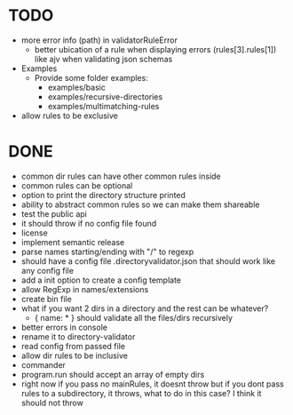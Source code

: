 # TODO

- more error info (path) in validatorRuleError
  - better ubication of a rule when displaying errors (rules[3].rules[1]) like
    ajv when validating json schemas
- Examples
  - Provide some folder examples:
    - examples/basic
    - examples/recursive-directories
    - examples/multimatching-rules
- allow rules to be exclusive

# DONE

- common dir rules can have other common rules inside
- common rules can be optional
- option to print the directory structure printed
- ability to abstract common rules so we can make them shareable
- test the public api
- it should throw if no config file found
- license
- implement semantic release
- parse names starting/ending with "/" to regexp
- should have a config file .directoryvalidator.json that
  should work like any config file
- add a init option to create a config template
- allow RegExp in names/extensions
- create bin file
- what if you want 2 dirs in a directory and the rest can be whatever?
  - { name: \* } should validate all the files/dirs recursively
- better errors in console
- rename it to directory-validator
- read config from passed file
- allow dir rules to be inclusive
- commander
- program.run should accept an array of empty dirs
- right now if you pass no mainRules, it doesnt throw
  but if you dont pass rules to a subdirectory,
  it throws, what to do in this case?
  I think it should not throw

